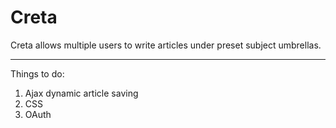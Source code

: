 # Creta #

Creta allows multiple users to write articles under preset subject umbrellas.

----------
Things to do:
1. Ajax dynamic article saving
2. CSS
3. OAuth